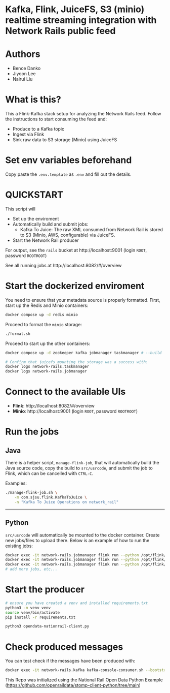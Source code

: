 Kafka, Flink, JuiceFS, S3 (minio) realtime streaming integration with Network Rails public feed
=====================================

Authors
=====================================

- Bence Danko
- Jiyoon Lee
- Nairui Liu

What is this?
=====================================

This a Flink-Kafka stack setup for analyzing the Network Rails feed. Follow the instructions to start consuming the feed and:

- Produce to a Kafka topic
- Ingest via Flink
- Sink raw data to S3 storage (Minio) using JuiceFS

Set env variables beforehand
=====================================

Copy paste the `.env.template` as `.env` and fill out the details.


QUICKSTART
====================================

This script will
- Set up the enviroment
- Automatically build and submit jobs:
  - Kafka To Juice: The raw XML consumed from Network Rail is stored to S3 (Minio, AWS, configurable) via JuiceFS.
- Start the Network Rail producer


For output, see the `rails` bucket at http://localhost:9001 (login `ROOT`, password `ROOTROOT`)

See all running jobs at http://localhost:8082/#/overview


Start the dockerized enviroment
=====================================

You need to ensure that your metadata source is properly formatted. First, start up the Redis and Minio containers:

```bash
docker compose up -d redis minio
```

Proceed to format the `minio` storage:

```bash
./format.sh
```

Proceed to start up the other containers:

```bash
docker compose up -d zookeeper kafka jobmanager taskmanager # --build

# Confirm that juicefs mounting the storage was a success with:
docker logs network-rails.taskmanager
docker logs network-rails.jobmanager
```

Connect to the available UIs
===================================

- **Flink**: http://localhost:8082/#/overview
- **Minio**: http://localhost:9001 (login `ROOT`, password `ROOTROOT`)

Run the jobs
======================================

## Java

There is a helper script, `manage-flink-job`, that will automatically build the Java source code, copy the build to `src/usrcode`, and submit the job to Flink, which can be cancelled with `CTRL-C`. 

Examples:

```bash
./manage-flink-job.sh \
    -m com.sjsu.flink.KafkaToJuice \
    -n "Kafka To Juice Operations on network_rail"
```

---

## Python

`src/usrcode` will automatically be mounted to the docker container. Create new jobs/files to upload there. Below is an example of how to run the existing jobs:

```bash
docker exec -it network-rails.jobmanager flink run --python /opt/flink/usrcode/job.py --parallelism 1
docker exec -it network-rails.jobmanager flink run --python /opt/flink/usrcode/job2.py --parallelism 1
docker exec -it network-rails.jobmanager flink run --python /opt/flink/usrcode/kafka_to_juicefs.py --parallelism 1
# add more jobs, etc...
```

Start the producer
======================================

```bash
# ensure you have created a venv and installed requirements.txt
python3 -m venv venv
source venv/bin/activate
pip install -r requirements.txt

python3 opendata-nationrail-client.py
```

Check produced messages
=====================================

You can test check if the messages have been produced with:

```bash
docker exec -it network-rails.kafka kafka-console-consumer.sh --bootstrap-server network-rails.kafka:9093 --topic rail_network --from-beginning
```

This Repo was initialized using the National Rail Open Data Python Example (https://github.com/openraildata/stomp-client-python/tree/main)